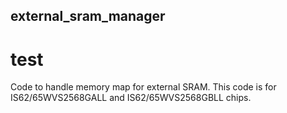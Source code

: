 ## external_sram_manager
# test
Code to handle memory map for external SRAM. This code is for IS62/65WVS2568GALL and IS62/65WVS2568GBLL chips.
